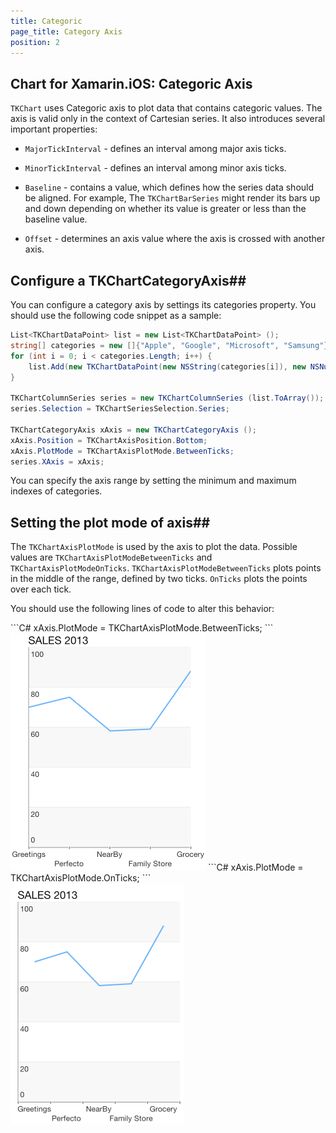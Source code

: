 ```yaml
---
title: Categoric
page_title: Category Axis
position: 2
---
```


## Chart for Xamarin.iOS: Categoric Axis

<code>TKChart</code> uses Categoric axis to plot data that contains categoric values. The axis is valid only in the context of Cartesian series. It also introduces several important properties:

- <code>MajorTickInterval</code> - defines an interval among major axis ticks.

- <code>MinorTickInterval</code> - defines an interval among minor axis ticks.

- <code>Baseline</code> - contains a value, which defines how the series data should be aligned. For example, The <code>TKChartBarSeries</code> might render its bars up and down depending on whether its value is greater or less than the baseline value.

- <code>Offset</code> - determines an axis value where the axis is crossed with another axis.

## Configure a TKChartCategoryAxis##

You can configure a category axis by settings its categories property. You should use the following code snippet as a sample:

```C#
List<TKChartDataPoint> list = new List<TKChartDataPoint> ();
string[] categories = new []{"Apple", "Google", "Microsoft", "Samsung"};
for (int i = 0; i < categories.Length; i++) {
    list.Add(new TKChartDataPoint(new NSString(categories[i]), new NSNumber(r.Next() % 100))); 
}

TKChartColumnSeries series = new TKChartColumnSeries (list.ToArray());
series.Selection = TKChartSeriesSelection.Series;

TKChartCategoryAxis xAxis = new TKChartCategoryAxis ();
xAxis.Position = TKChartAxisPosition.Bottom;
xAxis.PlotMode = TKChartAxisPlotMode.BetweenTicks;
series.XAxis = xAxis;
```

You can specify the axis range by setting the minimum and maximum indexes of categories.

## Setting the plot mode of axis##

 The <code>TKChartAxisPlotMode</code> is used by the axis to plot the data. Possible values are <code>TKChartAxisPlotModeBetweenTicks</code> and <code>TKChartAxisPlotModeOnTicks</code>. <code>TKChartAxisPlotModeBetweenTicks</code> plots points in the middle of the range, defined by two ticks. <code>OnTicks</code> plots the points over each tick.

 You should use the following lines of code to alter this behavior:

<snippet id='chart-category-plot'/>
<snippet id='chart-category-plot-swift'/>
```C#
xAxis.PlotMode = TKChartAxisPlotMode.BetweenTicks;
```

<img src="../../images/chart-axes-category001.png"/>

<snippet id='chart-category-plot-onticks'/>
<snippet id='chart-category-plot-onticks-swift'/>
```C#
xAxis.PlotMode = TKChartAxisPlotMode.OnTicks;
```

<img src="../../images/chart-axes-category002.png"/>
